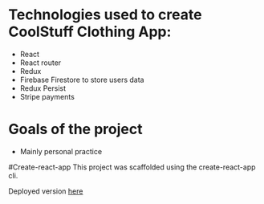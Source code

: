 # Technologies used to create CoolStuff Clothing App:
- React
- React router
- Redux 
- Firebase Firestore to store users data
- Redux Persist
- Stripe payments

# Goals of the project
- Mainly personal practice

#Create-react-app
This project was scaffolded using the create-react-app cli.

Deployed version <a href="https://coolstuff-ecommerce.herokuapp.com/">here</a>
